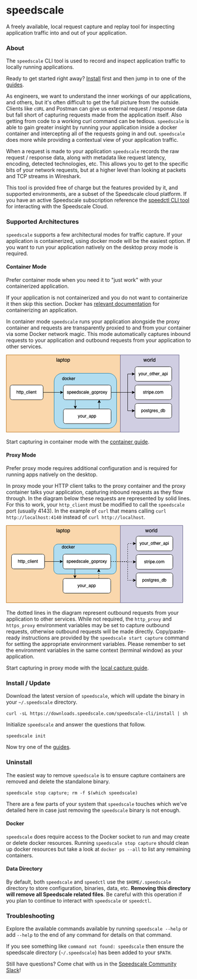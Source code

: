 
# speedscale

A freely available, local request capture and replay tool for inspecting
application traffic into and out of your application.

### About

The `speedscale` CLI tool is used to record and inspect application traffic to locally running applications. &#x20;

Ready to get started right away?  [Install](./#install-update) first and then jump in to one of the [guides](guides/).

As engineers, we want to understand the inner workings of our applications, and others, but it's often difficult to get the full picture from the outside.  Clients like `cURL` and Postman can give us external request / response data but fall short of capturing requests made from the application itself.  Also getting from code to a working curl command can be tedious.  `speedscale` is able to gain greater insight by running your application inside a docker container and intercepting all of the requests going in and out.  `speedscale` does more while providing a contextual view of your application traffic.

When a request is made to your application `speedscale` records the raw request / response data, along with metadata like request latency, encoding, detected technologies, etc.  This allows you to get to the specific bits of your network requests, but at a higher level than looking at packets and TCP streams in Wireshark.

This tool is provided free of charge but the features provided by it, and supported environments, are a subset of the Speedscale cloud platform.  If you have an active Speedscale subscription reference the [speedctl CLI tool](../speedctl.md) for interacting with the Speedscale Cloud.

### Supported Architectures

`speedscale` supports a few architectural modes for traffic capture.  If your application is containerized, using docker mode will be the easiest option. If you want to run your application natively on the desktop proxy mode is required.

#### Container Mode&#x20;

Prefer container mode when you need it to "just work" with your containerized application.

If your application is not containerized and you do not want to containerize it then skip this section.  Docker has [relevant documentation](https://docs.docker.com/get-started/) for containerizing an application.

In container mode `speedscale` runs your application alongside the proxy container and requests are transparently proxied to and from your container via some Docker network magic.  This mode automatically captures inbound requests to your application and outbound requests from your application to other services.



![](./speedscale-cli.drawio(1).png)

Start capturing in container mode with the [container guide](guides/docker-observability/my-container.md).

#### Proxy Mode

Prefer proxy mode requires additional configuration and is required for running apps natively on the desktop.

In proxy mode your HTTP client talks to the proxy container and the proxy container talks your application, capturing inbound requests as they flow through. In the diagram below these requests are represented by solid lines. For this to work, your `http_client` must be modified to call the `speedscale` port (usually 4143). In the example of `curl` that means  calling `curl http://localhost:4140` instead of `curl http://localhost`.

![](./proxy-mode-general.drawio.png)

The dotted lines in the diagram represent outbound requests from your application to other services.  While not required, the `http_proxy` and `https_proxy` environment variables may be set to capture outbound requests, otherwise outbound requests will be made directly. Copy/paste-ready instructions are provided by the `speedscale start capture` command for setting the appropriate environment variables. Please remember to set the environment variables in the same  context (terminal window) as your application.

Start capturing in proxy mode with the [local capture guide](guides/local-observability/my-local-app.md).

### Install / Update

Download the latest version of `speedscale`, which will update the binary in your `~/.speedscale` directory.

```
curl -sL https://downloads.speedscale.com/speedscale-cli/install | sh
```

Initialize `speedscale` and answer the questions that follow.

```
speedscale init
```

Now try one of the [guides](guides/).

### Uninstall

The easiest way to remove `speedscale` is to ensure capture containers are removed and delete the standalone binary.

```
speedscale stop capture; rm -f $(which speedscale)
```

There are a few parts of your system that `speedscale` touches which we've detailed here in case just removing the `speedscale` binary is not enough.&#x20;

#### Docker

`speedscale` does require access to the Docker socket to run and may create or delete docker resources.  Running `speedscale stop capture` should clean up docker resources but take a look at `docker ps --all` to list any remaining containers.

#### Data Directory

By default, both `speedscale` and `speedctl` use the `$HOME/.speedscale` directory to store configuration, binaries, data, etc.  **Removing this directory will remove all Speedscale related files**.  Be careful with this operation if you plan to continue to interact with `speedscale` or `speedctl`.

### &#x20;Troubleshooting

Explore the available commands available by running `speedscale --help` or add `--help` to the end of any command for details on that command.

If you see something like `command not found: speedscale` then ensure the speedscale directory (`~/.speedscale`) has been added to your `$PATH`.

Still have questions?  Come chat with us in the [Speedscale Community Slack](https://slack.speedscale.com)!
